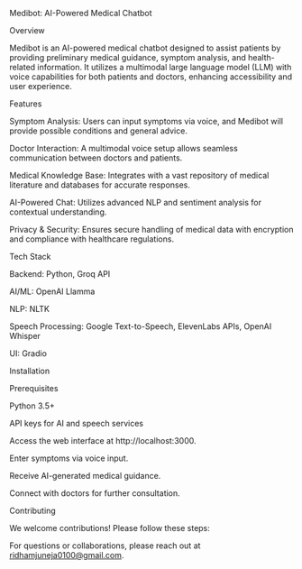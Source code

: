 Medibot: AI-Powered Medical Chatbot

Overview

Medibot is an AI-powered medical chatbot designed to assist patients by providing preliminary medical guidance, symptom analysis, and health-related information. It utilizes a multimodal large language model (LLM) with voice capabilities for both patients and doctors, enhancing accessibility and user experience.

Features

Symptom Analysis: Users can input symptoms via voice, and Medibot will provide possible conditions and general advice.

Doctor Interaction: A multimodal voice setup allows seamless communication between doctors and patients.

Medical Knowledge Base: Integrates with a vast repository of medical literature and databases for accurate responses.

AI-Powered Chat: Utilizes advanced NLP and sentiment analysis for contextual understanding.

Privacy & Security: Ensures secure handling of medical data with encryption and compliance with healthcare regulations.

Tech Stack

Backend: Python, Groq API

AI/ML: OpenAI Llamma

NLP: NLTK

Speech Processing: Google Text-to-Speech, ElevenLabs APIs, OpenAI Whisper 

UI: Gradio


Installation

Prerequisites

Python 3.5+


API keys for AI and speech services

Access the web interface at http://localhost:3000.

Enter symptoms via voice input.

Receive AI-generated medical guidance.

Connect with doctors for further consultation.

Contributing

We welcome contributions! Please follow these steps:

For questions or collaborations, please reach out at ridhamjuneja0100@gmail.com.
